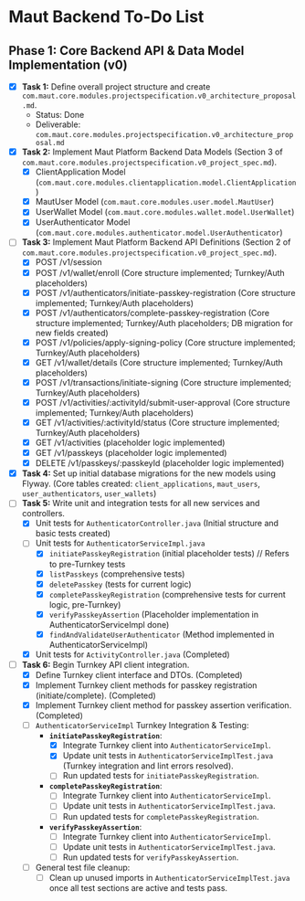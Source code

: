 # Maut Backend To-Do List

## Phase 1: Core Backend API & Data Model Implementation (v0)

- [x] **Task 1:** Define overall project structure and create `com.maut.core.modules.projectspecification.v0_architecture_proposal.md`.
  - Status: Done
  - Deliverable: `com.maut.core.modules.projectspecification.v0_architecture_proposal.md`
- [x] **Task 2:** Implement Maut Platform Backend Data Models (Section 3 of `com.maut.core.modules.projectspecification.v0_project_spec.md`).
  - [x] ClientApplication Model (`com.maut.core.modules.clientapplication.model.ClientApplication`)
  - [x] MautUser Model (`com.maut.core.modules.user.model.MautUser`)
  - [x] UserWallet Model (`com.maut.core.modules.wallet.model.UserWallet`)
  - [x] UserAuthenticator Model (`com.maut.core.modules.authenticator.model.UserAuthenticator`)
- [ ] **Task 3:** Implement Maut Platform Backend API Definitions (Section 2 of `com.maut.core.modules.projectspecification.v0_project_spec.md`).
  - [x] POST /v1/session
  - [x] POST /v1/wallet/enroll (Core structure implemented; Turnkey/Auth placeholders)
  - [x] POST /v1/authenticators/initiate-passkey-registration (Core structure implemented; Turnkey/Auth placeholders)
  - [x] POST /v1/authenticators/complete-passkey-registration (Core structure implemented; Turnkey/Auth placeholders; DB migration for new fields created)
  - [x] POST /v1/policies/apply-signing-policy (Core structure implemented; Turnkey/Auth placeholders)
  - [x] GET /v1/wallet/details (Core structure implemented; Turnkey/Auth placeholders)
  - [x] POST /v1/transactions/initiate-signing (Core structure implemented; Turnkey/Auth placeholders)
  - [x] POST /v1/activities/:activityId/submit-user-approval (Core structure implemented; Turnkey/Auth placeholders)
  - [x] GET /v1/activities/:activityId/status (Core structure implemented; Turnkey/Auth placeholders)
  - [x] GET /v1/activities (placeholder logic implemented)
  - [x] GET /v1/passkeys (placeholder logic implemented)
  - [x] DELETE /v1/passkeys/:passkeyId (placeholder logic implemented)
- [x] **Task 4:** Set up initial database migrations for the new models using Flyway. (Core tables created: `client_applications`, `maut_users`, `user_authenticators`, `user_wallets`)
- [ ] **Task 5:** Write unit and integration tests for all new services and controllers.
    - [x] Unit tests for `AuthenticatorController.java` (Initial structure and basic tests created)
    - [ ] Unit tests for `AuthenticatorServiceImpl.java`
        - [x] `initiatePasskeyRegistration` (initial placeholder tests)  // Refers to pre-Turnkey tests
        - [x] `listPasskeys` (comprehensive tests)
        - [x] `deletePasskey` (tests for current logic)
        - [x] `completePasskeyRegistration` (comprehensive tests for current logic, pre-Turnkey)
        - [x] `verifyPasskeyAssertion` (Placeholder implementation in AuthenticatorServiceImpl done)
        - [x] `findAndValidateUserAuthenticator` (Method implemented in AuthenticatorServiceImpl)
    - [x] Unit tests for `ActivityController.java` (Completed)
- [ ] **Task 6:** Begin Turnkey API client integration.
    - [x] Define Turnkey client interface and DTOs. (Completed)
    - [x] Implement Turnkey client methods for passkey registration (initiate/complete). (Completed)
    - [x] Implement Turnkey client method for passkey assertion verification. (Completed)
    - [ ] `AuthenticatorServiceImpl` Turnkey Integration & Testing:
        - **`initiatePasskeyRegistration`**:
            - [x] Integrate Turnkey client into `AuthenticatorServiceImpl`.
            - [x] Update unit tests in `AuthenticatorServiceImplTest.java` (Turnkey integration and lint errors resolved).
            - [ ] Run updated tests for `initiatePasskeyRegistration`.
        - **`completePasskeyRegistration`**:
            - [ ] Integrate Turnkey client into `AuthenticatorServiceImpl`.
            - [ ] Update unit tests in `AuthenticatorServiceImplTest.java`.
            - [ ] Run updated tests for `completePasskeyRegistration`.
        - **`verifyPasskeyAssertion`**:
            - [ ] Integrate Turnkey client into `AuthenticatorServiceImpl`.
            - [ ] Update unit tests in `AuthenticatorServiceImplTest.java`.
            - [ ] Run updated tests for `verifyPasskeyAssertion`.
    - [ ] General test file cleanup:
        - [ ] Clean up unused imports in `AuthenticatorServiceImplTest.java` once all test sections are active and tests pass.
